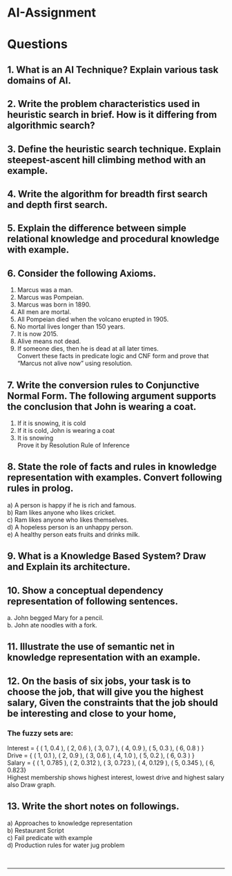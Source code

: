 # AI-Assignment

<p>
  
# Questions
  
## 1. What is an AI Technique? Explain various task domains of AI.

## 2. Write the problem characteristics used in heuristic search in brief. How is it differing from algorithmic search?

## 3. Define the heuristic search technique. Explain steepest-ascent hill climbing method with an example.

## 4. Write the algorithm for breadth first search and depth first search.

## 5.	Explain the difference between simple relational knowledge and procedural knowledge with example.

## 6.	Consider the following Axioms.
   1)	Marcus was a man.
   2)	Marcus was Pompeian.
   3)	Marcus was born in 1890.
   4)	All men are mortal.
   5)	All Pompeian died when the volcano erupted in 1905.
   6)	No mortal lives longer than 150 years.
   7)	It is now 2015.
   8)	Alive means not dead.
   9)	If someone dies, then he is dead at all later times.<br>
    Convert these facts in predicate logic and CNF form and prove that “Marcus not alive now” using resolution.

## 7. Write the conversion rules to Conjunctive Normal Form. The following argument supports the conclusion that John is wearing a coat.
   1.	If it is snowing, it is cold<br>
   2.	If it is cold, John is wearing a coat<br>
   3. It is snowing<br>
    Prove it by Resolution Rule of Inference
    
## 8. State the role of facts and rules in knowledge representation with examples. Convert following rules in prolog.
   a)	A person is happy if he is rich and famous.<br>
   b)	Ram likes anyone who likes cricket.<br>
   c)	Ram likes anyone who likes themselves.<br>
   d)	A hopeless person is an unhappy person.<br>
   e)	A healthy person eats fruits and drinks milk.<br>

## 9. What is a Knowledge Based System? Draw and Explain its architecture.

## 10. Show a conceptual dependency representation of following sentences.
   a.	John begged Mary for a pencil.<br>
   b.	John ate noodles with a fork.

## 11. Illustrate the use of semantic net in knowledge representation with an example.

## 12. On the basis of six jobs, your task is to choose the job, that will give you the highest salary, Given	the constraints that the job should be interesting and close to your home,

### The fuzzy sets are:
Interest  = { ( 1, 0.4 ), ( 2, 0.6 ), ( 3, 0.7 ), ( 4, 0.9 ), ( 5, 0.3 ), ( 6, 0.8 ) }<br>
Drive	= { ( 1, 0.1 ), ( 2, 0.9 ), ( 3, 0.6 ), ( 4, 1.0 ), ( 5, 0.2 ), ( 6, 0.3 ) }<br>
Salary	= { ( 1, 0.785 ), ( 2, 0.312 ), ( 3, 0.723 ), ( 4, 0.129 ), ( 5, 0.345 ), ( 6, 0.823}<br>
Highest membership shows highest interest, lowest drive and highest salary also Draw graph.

## 13.	Write the short notes on followings.
   a)	Approaches to knowledge representation<br>
   b)	Restaurant Script<br>
   c)	Fail predicate with example<br>
   d)	Production rules for water jug problem<br>

</p>
<br>
<hr>
